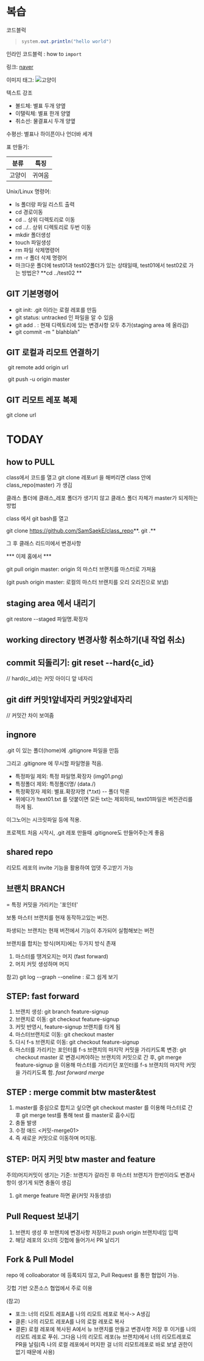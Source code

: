 # 복습

코드블럭

> ``` java
> system.out.println("hello world")
> ```

인라인 코드블럭 : how to ` import ` 

링크: [naver]( www.naver.com)

이미지 태그: ![고양이](git%20day02.assets/%EC%82%BC%EC%83%89%EC%9D%B4.jpg)

텍스트 강조

- 볼드체: 별표 두개 양옆
- 이탤릭체: 별표 한개 양옆
- 취소선: 물결표시 두개 양옆

수평선: 별표나 하이픈이나 언더바 세개

표 만들기:

| 분류   | 특징   |
| ------ | ------ |
| 고양이 | 귀여움 |

Unix/Linux 명령어:

- ls 폴더랑 파일 리스트 출력
- cd 경로이동
- cd .. 상위 디렉토리로 이동
- cd ../..  상위 디렉토리로 두번 이동
- mkdir 폴더생성
- touch 파일생성
- rm 파일 삭제명령어
- rm -r 폴더 삭제 명령어
- 마크다운 폴더에 test01과 test02폴더가 있는 상태일때, test01에서 test02로 가는 방법은?   **cd ../test02 **

## GIT 기본명령어

- git init: .git 이라는 로컬 레포를 만듬
- git status: untracked 인 파일을 알 수 있음
- git add . : 현재 디렉토리에 있는 변경사항 모두 추가(staging area 에 올라감)
- git commit -m " blahblah"

## GIT 로컬과 리모트 연결하기

​		git remote add origin url

​		git push -u origin master

## GIT 리모트 레포 복제

git clone url

# TODAY



## how to   **PULL** 

class에서 코드를 열고 git clone 레포url 을 해버리면 class 안에 class_repo(master) 가 생김

클래스 폴더에 클래스_레포 폴더가 생기지 않고 클래스 폴더 자체가 master가 되게하는 방법

class 에서 git bash를 열고

git clone https://github.com/SamSaekE/class_repo**. git .**

그 후 클래스 리드미에서 변경사항

*** 이제 홈에서  ***

git pull origin master: origin 의 마스터 브랜치를 마스터로 가져옴

(git push origin master:  로컬의 마스터 브랜치를 오리 오리진으로 보냄)



## staging area 에서 내리기

git restore --staged 파일명.확장자

## working directory 변경사항 취소하기(내 작업 취소)



## commit 되돌리기: git reset --hard{c_id}

 // hard{c_id}는 커밋 아이디 앞 네자리

## git diff 커밋1앞네자리 커밋2앞네자리

// 커밋간 차이 보여줌

## ingnore

.git 이 있는 폴더(home)에 .gitignore 파일을 만듬

그리고 .gitignore 에 무시할 파일명을 적음.

- 특정파일 제외: 특정 파일명.확장자 (img01.png)
- 특정폴더 제외: 특정폴더명/ (data./)
- 특정확장자 제외: 별표.확장자명 (*.txt) -- 폴더 막론
- 위에다가 !text01.txt 를 덧붙이면 모든 txt는 제외하되, text01파일은 버전관리를 하게 됨.

이그노어는 시크릿파일 등에 적용.

프로젝트 처음 시작시, .git 레포 만들때 .gitignore도 만들어주는게 좋음

##  shared repo

리모트 레포의 invite 기능을 활용하여 업뎃 주고받기 가능

## 브랜치 BRANCH

= 특정 커밋을 가리키는 '포인터'

보통 마스터 브랜치를 현재 동작하고있는 버전.

파생되는 브랜치는 현재 버전에서 기능이 추가되어 실험해보는 버전

 브랜치를 합치는 방식(머지)에는 두가지 방식 존재

1. 마스터를 땡겨오지는 머지 (fast forward)
2.  머치 커밋 생성하며 머지

참고) git log --graph --oneline : 로그 쉽게 보기

## **STEP**: fast forward

1. 브랜치 생성: git branch feature-signup
2. 브랜치로 이동: git checkout feature-signup
3. 커밋 반영시,  feature-signup 브랜치를 타게 됨
4. 마스터브랜치로 이동: git checkout master
5. 다시 f-s 브랜치로 이동: git checkout feature-signup
6. 마스터를 가리키는 포인터를 f-s 브랜치의 마지막 커밋을 가리키도록 변경: git checkout master 로 변경시켜야하는 브랜치의 커밋으로 간 후, git merge feature-signup 을 이용해 마스터를 가리키던 포인터를 f-s 브랜치의 마지막 커밋을 가리키도록 함. *fast forward merge*

## STEP : merge commit btw master&test

1. master를 중심으로 합치고 싶으면 git checkout master 를 이용해 마스터로 간 후 git merge test를 통해 test 를 master로 흡수시킴
2. 충돌 발생
3. 수정 애드 <커밋-merge01>
4. 즉 새로운 커밋으로 이동하며 머지됨.

## STEP: 머지 커밋 btw master and feature

주의)머지커밋이 생기는 기준: 브랜치가 갈라진 후 마스터 브랜치가 한번이라도 변경사항이 생기게 되면 충돌이 생김

1. git merge feature 하면 끝(커밋 자동생성)



## Pull Request 보내기 

1. 브랜치 생성 후 브랜치에 변경사항 저장하고 push origin 브랜치네임 입력
2.  해당 레포의 오너의 깃헙에 들어가서 PR 날리기

## Fork & Pull Model

repo 에 colloaborator 에 등록되지 않고, Pull Request 를 통한 협업이 가능. 

깃헙 기반 오픈소스 협업에서 주로 이용

(참고)

- 포크: 너의 리모트 레포A를 나의 리모트 레포로 복사-> A생김
- 클론: 나의 리모트 레포A를 나의 로컬 레포로 복사
- 결론) 로컬 레포에 복사된 A에서 뉴 브랜치를 만들고 변경사항 저장 후 이거를 나의 리모트 레포로 푸쉬. 그다음 나의 리모트 레포(뉴 브랜치)에서 너의 리모트레포로 PR을 날림(즉 나의 로컬 레포에서 머지한 걸 너의 리모트레포로 바로 보낼 권한이 없기 때문에 사용) 

